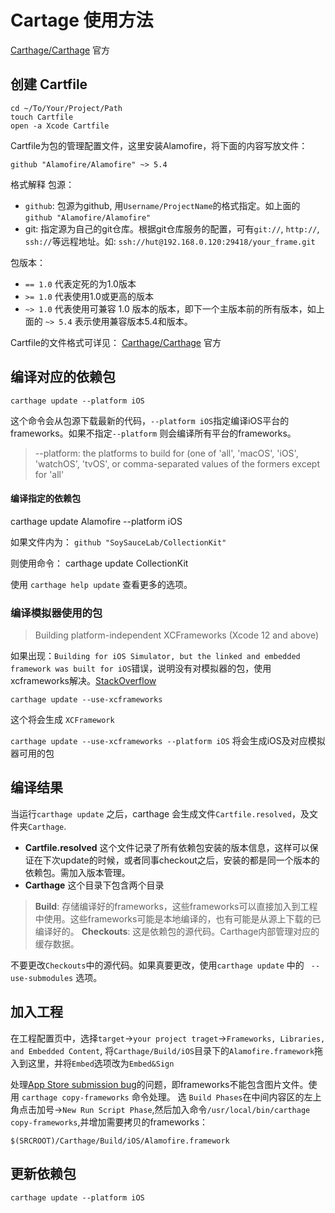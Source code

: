 # Cartage 使用方法

[Carthage/Carthage](https://github.com/Carthage/Carthage#for-all-platforms) 官方

## 创建 Cartfile

```
cd ~/To/Your/Project/Path
touch Cartfile
open -a Xcode Cartfile
```

Cartfile为包的管理配置文件，这里安装Alamofire，将下面的内容写放文件：

```
github "Alamofire/Alamofire" ~> 5.4
```

格式解释
包源：

* `github`: 包源为github, 用`Username/ProjectName`的格式指定。如上面的 `github "Alamofire/Alamofire"`
* git: 指定源为自己的git仓库。根据git仓库服务的配置，可有`git://`, `http://`, `ssh://`等远程地址。如: `ssh://hut@192.168.0.120:29418/your_frame.git`

包版本：

*  `== 1.0` 代表定死的为1.0版本
*  `>= 1.0` 代表使用1.0或更高的版本
*  `~> 1.0` 代表使用可兼容 1.0 版本的版本，即下一个主版本前的所有版本，如上面的 `~> 5.4` 表示使用兼容版本5.4和版本。

Cartfile的文件格式可详见： [Carthage/Carthage](https://github.com/Carthage/Carthage#for-all-platforms) 官方

## 编译对应的依赖包

`carthage update --platform iOS`

这个命令会从包源下载最新的代码，`--platform iOS`指定编译iOS平台的frameworks。如果不指定`--platform` 则会编译所有平台的frameworks。
>--platform: the platforms to build for (one of 'all', 'macOS', 'iOS', 'watchOS', 'tvOS', or comma-separated values of the formers except for 'all'

#### 编译指定的依赖包
carthage update Alamofire --platform iOS

如果文件内为：
`github "SoySauceLab/CollectionKit"`

则使用命令：
carthage update CollectionKit

使用 `carthage help update` 查看更多的选项。


### 编译模拟器使用的包
> Building platform-independent XCFrameworks (Xcode 12 and above)

如果出现：`Building for iOS Simulator, but the linked and embedded framework was built for iOS`错误，说明没有对模拟器的包，使用xcframeworks解决。[StackOverflow](https://stackoverflow.com/questions/65303304/xcode-12-3-building-for-ios-simulator-but-the-linked-and-embedded-framework-wa)

`carthage update --use-xcframeworks`

这个将会生成 `XCFramework`

`carthage update --use-xcframeworks --platform iOS` 将会生成iOS及对应模拟器可用的包

## 编译结果

当运行`carthage update` 之后，carthage 会生成文件`Cartfile.resolved`，及文件夹`Carthage`.

* **Cartfile.resolved** 这个文件记录了所有依赖包安装的版本信息，这样可以保证在下次update的时候，或者同事checkout之后，安装的都是同一个版本的依赖包。需加入版本管理。
* **Carthage** 这个目录下包含两个目录

 > **Build**: 存储编译好的frameworks，这些frameworks可以直接加入到工程中使用。这些frameworks可能是本地编译的，也有可能是从源上下载的已编译好的。
  > **Checkouts**: 这是依赖包的源代码。Carthage内部管理对应的缓存数据。
  
  不要更改`Checkouts`中的源代码。如果真要更改，使用`carthage update` 中的 ` --use-submodules` 选项。
  
## 加入工程

在工程配置页中，选择`target`->`your project traget`->`Frameworks, Libraries, and Embedded Content`, 将`Carthage/Build/iOS`目录下的`Alamofire.framework`拖入到这里，并将`Embed`选项改为`Embed&Sign`

处理[App Store submission bug](http://www.openradar.me/radar?id=6409498411401216)的问题，即frameworks不能包含图片文件。使用 `carthage copy-frameworks` 命令处理。
选 `Build Phases`在中间内容区的左上角点击加号->`New Run Script Phase`,然后加入命令`/usr/local/bin/carthage copy-frameworks`,并增加需要拷贝的frameworks：

`$(SRCROOT)/Carthage/Build/iOS/Alamofire.framework`

## 更新依赖包

`carthage update --platform iOS`

